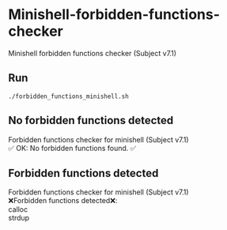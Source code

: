 # Minishell-forbidden-functions-checker
Minishell forbidden functions checker (Subject v7.1)

## Run
`./forbidden_functions_minishell.sh`

## No forbidden functions detected
Forbidden functions checker for minishell (Subject v7.1)<br>
✅ OK: No forbidden functions found. ✅

## Forbidden functions detected
Forbidden functions checker for minishell (Subject v7.1)<br>
❌Forbidden functions detected❌:<br>
calloc<br>
strdup
